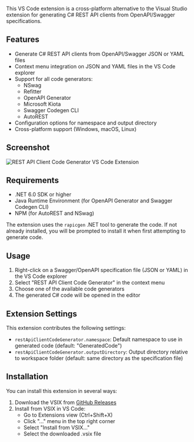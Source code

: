 This VS Code extension is a cross-platform alternative to the Visual Studio extension for generating C# REST API clients from OpenAPI/Swagger specifications.

## Features

- Generate C# REST API clients from OpenAPI/Swagger JSON or YAML files
- Context menu integration on JSON and YAML files in the VS Code explorer
- Support for all code generators:
  - NSwag
  - Refitter
  - OpenAPI Generator
  - Microsoft Kiota
  - Swagger Codegen CLI
  - AutoREST
- Configuration options for namespace and output directory
- Cross-platform support (Windows, macOS, Linux)

## Screenshot

![REST API Client Code Generator VS Code Extension](https://github.com/christianhelle/apiclientcodegen/raw/master/images/vscode-context-menu.png)

## Requirements

- .NET 6.0 SDK or higher
- Java Runtime Environment (for OpenAPI Generator and Swagger Codegen CLI)
- NPM (for AutoREST and NSwag)

The extension uses the `rapicgen` .NET tool to generate the code. If not already installed, you will be prompted to install it when first attempting to generate code.

## Usage

1. Right-click on a Swagger/OpenAPI specification file (JSON or YAML) in the VS Code explorer
2. Select "REST API Client Code Generator" in the context menu
3. Choose one of the available code generators
4. The generated C# code will be opened in the editor

## Extension Settings

This extension contributes the following settings:

* `restApiClientCodeGenerator.namespace`: Default namespace to use in generated code (default: "GeneratedCode")
* `restApiClientCodeGenerator.outputDirectory`: Output directory relative to workspace folder (default: same directory as the specification file)

## Installation

You can install this extension in several ways:

1. Download the VSIX from [GitHub Releases](https://github.com/christianhelle/apiclientcodegen/releases)
2. Install from VSIX in VS Code:
   - Go to Extensions view (Ctrl+Shift+X)
   - Click "..." menu in the top right corner
   - Select "Install from VSIX..."
   - Select the downloaded .vsix file
